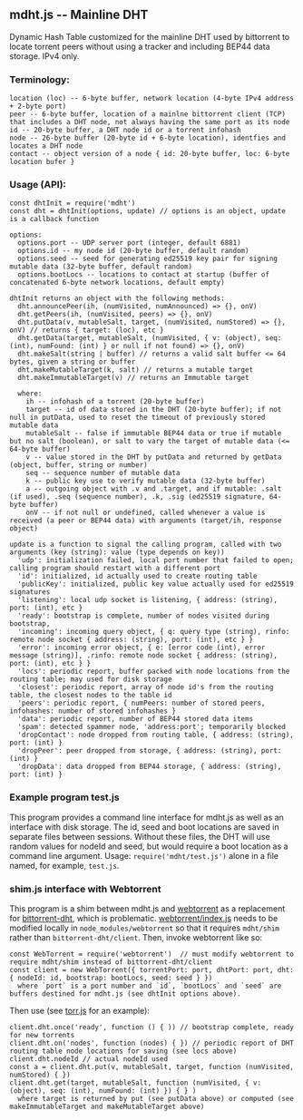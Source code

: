 ## mdht.js -- Mainline DHT

Dynamic Hash Table customized for the mainline DHT used by bittorrent to locate torrent peers without using a tracker
and including BEP44 data storage. IPv4 only.

### Terminology:
```
location (loc) -- 6-byte buffer, network location (4-byte IPv4 address + 2-byte port)
peer -- 6-byte buffer, location of a mainlne bittorrent client (TCP) that includes a DHT node, not always having the same port as its node
id -- 20-byte buffer, a DHT node id or a torrent infohash
node -- 26-byte buffer (20-byte id + 6-byte location), identfies and locates a DHT node
contact -- object version of a node { id: 20-byte buffer, loc: 6-byte location bufer }
```
### Usage (API):
```
const dhtInit = require('mdht')
const dht = dhtInit(options, update) // options is an object, update is a callback function
```
```
options:
  options.port -- UDP server port (integer, default 6881)
  options.id -- my node id (20-byte buffer, default random)
  options.seed -- seed for generating ed25519 key pair for signing mutable data (32-byte buffer, default random)
  options.bootLocs -- locations to contact at startup (buffer of concatenated 6-byte network locations, default empty)
```
```
dhtInit returns an object with the following methods:
  dht.announcePeer(ih, (numVisited, numAnnounced) => {}, onV)
  dht.getPeers(ih, (numVisited, peers) => {}, onV)
  dht.putData(v, mutableSalt, target, (numVisited, numStored) => {}, onV) // returns { target: (loc), etc }
  dht.getData(target, mutableSalt, (numVisited, { v: (object), seq: (int), numFound: (int) } or null if not found) => {}, onV)
  dht.makeSalt(string | buffer) // returns a valid salt buffer <= 64 bytes, given a string or buffer
  dht.makeMutableTarget(k, salt) // returns a mutable target
  dht.makeImmutableTarget(v) // returns an Immutable target

  where:
    ih -- infohash of a torrent (20-byte buffer)
    target -- id of data stored in the DHT (20-byte buffer); if not null in putData, used to reset the timeout of previously stored mutable data
    mutableSalt -- false if immutable BEP44 data or true if mutable but no salt (boolean), or salt to vary the target of mutable data (<= 64-byte buffer)
    v -- value stored in the DHT by putData and returned by getData (object, buffer, string or number)
    seq -- sequence number of mutable data
    k -- public key use to verify mutable data (32-byte buffer)
    a -- outgoing object with .v and .target, and if mutable: .salt (if used), .seq (sequence number), .k, .sig (ed25519 signature, 64-byte buffer)
    onV -- if not null or undefined, called whenever a value is received (a peer or BEP44 data) with arguments (target/ih, response object)
```
```
update is a function to signal the calling program, called with two arguments (key (string): value (type depends on key))
  'udp': initialization failed, local port number that failed to open; calling program should restart with a different port
  'id': initialized, id actually used to create routing table
  'publicKey': initialized, public key value actually used for ed25519 signatures
  'listening': local udp socket is listening, { address: (string), port: (int), etc }
  'ready': bootstrap is complete, number of nodes visited during bootstrap,
  'incoming': incoming query object, { q: query type (string), rinfo: remote node socket { address: (string), port: (int), etc } }
  'error': incoming error object, { e: [error code (int), error message (string)], .rinfo: remote node socket { address: (string), port: (int), etc } }
  'locs': periodic report, buffer packed with node locations from the routing table; may used for disk storage
  'closest': periodic report, array of node id's from the routing table, the closest nodes to the table id
  'peers': periodic report, { numPeers: number of stored peers, infohashes: number of stored infohashes }
  'data': periodic report, number of BEP44 stored data items
  'spam': detected spammer node, 'address:port'; temporarily blocked
  'dropContact': node dropped from routing table, { address: (string), port: (int) }
  'dropPeer': peer dropped from storage, { address: (string), port: (int) }
  'dropData': data dropped from BEP44 storage, { address: (string), port: (int) }
```

### Example program test.js
This program provides a command line interface for mdht.js as well as an interface with disk storage.
The id, seed and boot locations are saved in separate files between sessions.
Without these files, the DHT will use random values for nodeId and seed, but would require a boot location as a command line argument.
Usage: `require('mdht/test.js')` alone in a file named, for example, `test.js`.

### shim.js interface with Webtorrent
This program is a shim between mdht.js and [webtorrent](https://github.com/webtorrent/webtorrent)
as a replacement for [bittorrent-dht](https://github.com/webtorrent/bittorrent-dht), which is problematic.
[webtorrent/index.js](https://github.com/webtorrent/webtorrent/blob/master/index.js) needs to be modified locally
in `node_modules/webtorrent` so that it requires `mdht/shim` rather than `bittorrent-dht/client`. Then, invoke webtorrent like so:
```
const WebTorrent = require('webtorrent')  // must modify webtorrent to require mdht/shim instead of bittorrent-dht/client
const client = new WebTorrent({ torrentPort: port, dhtPort: port, dht: { nodeId: id, bootstrap: bootLocs, seed: seed } })
  where `port` is a port number and `id`, `bootLocs` and `seed` are buffers destined for mdht.js (see dhtInit options above).
```
Then use (see [torr.js](https://github.com/metamystical/torr) for an example):
```
client.dht.once('ready', function () { )) // bootstrap complete, ready for new torrents
client.dht.on('nodes', function (nodes) { }) // periodic report of DHT routing table node locations for saving (see locs above)
client.dht.nodeId // actual nodeId used
const a = client.dht.put(v, mutableSalt, target, function (numVisited, numStored) { })
client.dht.get(target, mutableSalt, function (numVisited, { v: (object), seq: (int), numFound: (int) }) { } )
  where target is returned by put (see putData above) or computed (see makeImmutableTarget and makeMutableTarget above)
```
